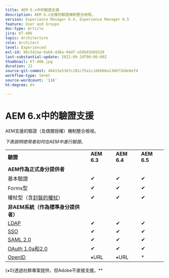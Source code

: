 ```yaml
---
title: AEM 6.x中的驗證支援
description: AEM 6.x支援的驗證機制整合檢視。
version: Experience Manager 6.4, Experience Manager 6.5
feature: User and Groups
doc-type: Article
jira: KT-406
topic: Architecture
role: Architect
level: Experienced
exl-id: 96c542ae-6ab6-4d8a-94df-a58b03469320
last-substantial-update: 2022-09-10T00:00:00Z
thumbnail: KT-406.jpg
duration: 22
source-git-commit: 48433a5367c281cf5a1c106b08a1306f1b0e8ef4
workflow-type: tm+mt
source-wordcount: '116'
ht-degree: 6%

---
```


# AEM 6.x中的驗證支援

AEM支援的驗證（及偶爾授權）機制整合檢視。

*下表說明使用者如何在AEM中進行驗證。*

<table>
    <tbody>
        <tr>
            <td><strong>驗證</strong></td>
            <td><strong>AEM 6.3</strong></td>
            <td><strong>AEM 6.4</strong></td>
            <td><strong>AEM 6.5</strong></td>
        </tr>
        <tr>
            <td><strong>AEM作為正式身分提供者</strong></td>
            <td></td>
            <td></td>
            <td></td>
        </tr>
        <tr>
            <td>基本驗證</td>
            <td>✔</td>
            <td>✔</td>
            <td>✔</td>
        </tr>
        <tr>
            <td>Forms型</td>
            <td>✔</td>
            <td>✔</td>
            <td>✔</td>
        </tr>
        <tr>
            <td>權杖型（含<a href="https://experienceleague.adobe.com/docs/experience-manager-65/administering/security/encapsulated-token.html" target="_blank">封裝的權杖</a>）</td>
            <td>✔</td>
            <td>✔</td>
            <td>✔</td>
        </tr>
        <tr>
            <td><strong>非AEM系統（作為標準身分提供者）</strong></td>
            <td></td>
            <td></td>
            <td></td>
            <tr>
                <td><a href="https://experienceleague.adobe.com/docs/experience-manager-65/administering/security/ldap-config.html" target="_blank">LDAP</a></td>
                <td>✔</td>
                <td>✔</td>
                <td>✔</td>
            </tr>
            <tr>
                <td><a href="https://experienceleague.adobe.com/docs/experience-manager-65/deploying/configuring/single-sign-on.html" target="_blank">SSO</a></td>
                <td>✔</td>
                <td>✔</td>
                <td>✔</td>
            </tr>
            <tr>
                <td><a href="https://experienceleague.adobe.com/docs/experience-manager-65/administering/security/saml-2-0-authenticationhandler.html" target="_blank">SAML 2.0</a></td>
                <td>✔</td>
                <td>✔</td>
                <td>✔</td>
            </tr>
            <tr>
                <td><a href="https://experienceleague.adobe.com/docs/events/assets/oauth-server-functionality-in-aem-7-23-14.pdf" target="_blank">OAuth 1.0a和2.0</a></td>
                <td>✔</td>
                <td>✔</td>
                <td>✔</td>
            </tr>
            <tr>
                <td><a href="https://sling.apache.org/documentation/the-sling-engine/authentication/authentication-authenticationhandler/openid-authenticationhandler.html" target="_blank">OpenID</a></td>
                <td>⁕URL</td>
                <td>⁕URL</td>
                <td>*</td>
            </tr>
    </tbody>
</table>

{⁕0}透過社群專案提供，但Adobe不直接支援。**

